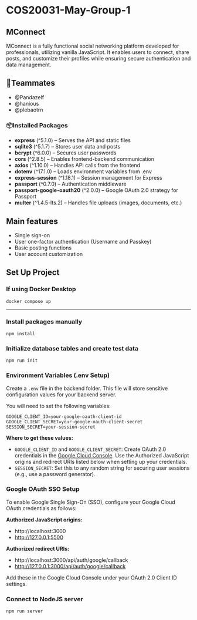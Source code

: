 # COS20031-May-Group-1

## MConnect

MConnect is a fully functional social networking platform developed for professionals, utilizing vanilla JavaScript. It enables users to connect, share posts, and customize their profiles while ensuring secure authentication and data management.

## 👥Teammates

- @Pandazelf
- @hanious
- @plebaotrn

### 📦Installed Packages

- **express** (^5.1.0) – Serves the API and static files
- **sqlite3** (^5.1.7) – Stores user data and posts
- **bcrypt** (^6.0.0) – Secures user passwords
- **cors** (^2.8.5) – Enables frontend-backend communication
- **axios** (^1.10.0) – Handles API calls from the frontend
- **dotenv** (^17.1.0) – Loads environment variables from .env
- **express-session** (^1.18.1) – Session management for Express
- **passport** (^0.7.0) – Authentication middleware
- **passport-google-oauth20** (^2.0.0) – Google OAuth 2.0 strategy for Passport
- **multer** (^1.4.5-lts.2) – Handles file uploads (images, documents, etc.)

## Main features

- Single sign-on
- User one-factor authentication (Username and Passkey)
- Basic posting functions
- User account customization

## Set Up Project

### If using Docker Desktop
`docker compose up`

--------
### Install packages manually

`npm install`

### Initialize database tables and create test data

`npm run init`

### Environment Variables (.env Setup)

Create a `.env` file in the backend folder. This file will store sensitive configuration values for your backend server.

You will need to set the following variables:

```
GOOGLE_CLIENT_ID=your-google-oauth-client-id
GOOGLE_CLIENT_SECRET=your-google-oauth-client-secret
SESSION_SECRET=your-session-secret
```

**Where to get these values:**
- `GOOGLE_CLIENT_ID` and `GOOGLE_CLIENT_SECRET`: Create OAuth 2.0 credentials in the [Google Cloud Console](https://console.cloud.google.com/apis/credentials). Use the Authorized JavaScript origins and redirect URIs listed below when setting up your credentials.
- `SESSION_SECRET`: Set this to any random string for securing user sessions (e.g., use a password generator).

### Google OAuth SSO Setup

To enable Google Single Sign-On (SSO), configure your Google Cloud OAuth credentials as follows:

**Authorized JavaScript origins:**
- http://localhost:3000
- http://127.0.0.1:5500

**Authorized redirect URIs:**
- http://localhost:3000/api/auth/google/callback
- http://127.0.0.1:3000/api/auth/google/callback

Add these in the Google Cloud Console under your OAuth 2.0 Client ID settings.

### Connect to NodeJS server

`npm run server`
